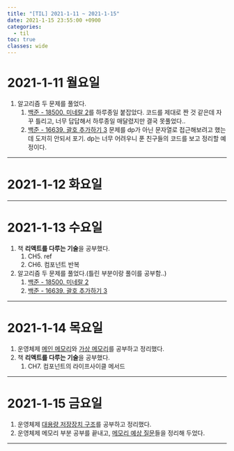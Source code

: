 ```yaml
---
title: "[TIL] 2021-1-11 ~ 2021-1-15"
date: 2021-1-15 23:55:00 +0900
categories:
  - til
toc: true
classes: wide
---
```


# 2021-1-11 월요일

1. 알고리즘 두 문제를 풀었다.
   1. [백준 - 18500. 미네랄 2](https://www.acmicpc.net/problem/18500)를 하루종일 붙잡았다. 코드를 제대로 짠 것 같은데 자꾸 틀리고, 너무 답답해서 하루종일 매달렸지만 결국 못풀었다..
   2. [백준 - 16639. 괄호 추가하기 3](https://www.acmicpc.net/problem/16639) 문제를 dp가 아닌 문자열로 접근해보려고 했는데 도저히 안되서 포기. dp는 너무 어려우니 푼 친구들의 코드를 보고 정리할 예정이다.

---

# 2021-1-12 화요일

---

# 2021-1-13 수요일

1. 책 **리액트를 다루는 기술**을 공부했다.
   1. CH5. ref
   2. CH6. 컴포넌트 반복
2. 알고리즘 두 문제를 풀었다.(틀린 부분이랑 풀이를 공부함..)
   1. [백준 - 18500. 미네랄 2](http://ddb8036631.github.io/boj/백준_18500_미네랄-2)
   2. [백준 - 16639. 괄호 추가하기 3](http://ddb8036631.github.io/boj/백준_16639_괄호-추가하기-3)

---

# 2021-1-14 목요일

1. 운영체제 [메인 메모리](http://ddb8036631.github.io/운영체제/OS_메인-메모리)와 [가상 메모리](http://ddb8036631.github.io/운영체제/OS_가상-메모리)를 공부하고 정리했다.
2. 책 **리액트를 다루는 기술**을 공부했다.
   1. CH7. 컴포넌트의 라이프사이클 메서드

---

# 2021-1-15 금요일

1. 운영체제 [대용량 저장장치 구조](http://ddb8036631.github.io/운영체제/OS_대용량-저장장치-구조)를 공부하고 정리했다.
2. 운영체제 메모리 부분 공부를 끝내고, [메모리 예상 질문](http://ddb8036631.github.io/면접-예상-질문/CS-예상-질문_운영체제2)들을 정리해 두었다.

---
